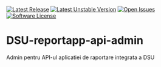 [![Latest Release](https://img.shields.io/github/release/civictechro/DSU-reportapp-api-admin.svg?format=flat-square)](https://github.com/civictechro/DSU-reportapp-api-admin/releases/latest)
[![Latest Unstable Version](https://img.shields.io/badge/unstable-0.0.6-orange.svg?format=flat-square)](https://github.com/civictechro/DSU-reportapp-api-admin/releases/tag/version/0.0.6)
[![Open Issues](https://img.shields.io/github/issues/civictechro/DSU-reportapp-api-admin.svg?format=flat-square)](https://github.com/civictechro/DSU-reportapp-api-admin/issues)
[![Software License](https://img.shields.io/badge/license-MIT-brightgreen.svg?style=flat-square)](https://github.com/civictechro/DSU-reportapp-api-admin/blob/master/LICENSE.md)
# DSU-reportapp-api-admin
Admin pentru API-ul aplicatiei de raportare integrata a DSU
